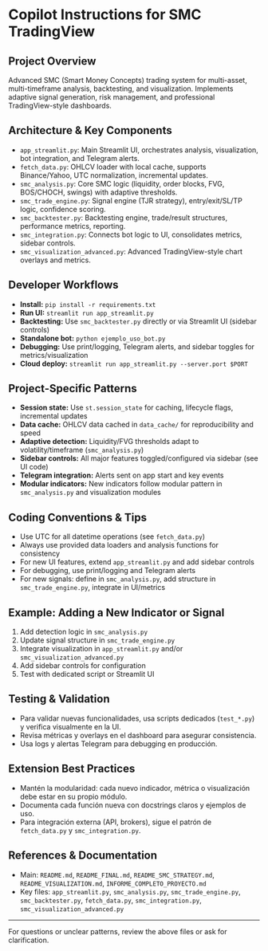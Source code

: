 # Copilot Instructions for SMC TradingView

## Project Overview

Advanced SMC (Smart Money Concepts) trading system for multi-asset, multi-timeframe analysis, backtesting, and visualization. Implements adaptive signal generation, risk management, and professional TradingView-style dashboards.

## Architecture & Key Components

- `app_streamlit.py`: Main Streamlit UI, orchestrates analysis, visualization, bot integration, and Telegram alerts.
- `fetch_data.py`: OHLCV loader with local cache, supports Binance/Yahoo, UTC normalization, incremental updates.
- `smc_analysis.py`: Core SMC logic (liquidity, order blocks, FVG, BOS/CHOCH, swings) with adaptive thresholds.
- `smc_trade_engine.py`: Signal engine (TJR strategy), entry/exit/SL/TP logic, confidence scoring.
- `smc_backtester.py`: Backtesting engine, trade/result structures, performance metrics, reporting.
- `smc_integration.py`: Connects bot logic to UI, consolidates metrics, sidebar controls.
- `smc_visualization_advanced.py`: Advanced TradingView-style chart overlays and metrics.

## Developer Workflows

- **Install:** `pip install -r requirements.txt`
- **Run UI:** `streamlit run app_streamlit.py`
- **Backtesting:** Use `smc_backtester.py` directly or via Streamlit UI (sidebar controls)
- **Standalone bot:** `python ejemplo_uso_bot.py`
- **Debugging:** Use print/logging, Telegram alerts, and sidebar toggles for metrics/visualization
- **Cloud deploy:** `streamlit run app_streamlit.py --server.port $PORT`

## Project-Specific Patterns

- **Session state:** Use `st.session_state` for caching, lifecycle flags, incremental updates
- **Data cache:** OHLCV data cached in `data_cache/` for reproducibility and speed
- **Adaptive detection:** Liquidity/FVG thresholds adapt to volatility/timeframe (`smc_analysis.py`)
- **Sidebar controls:** All major features toggled/configured via sidebar (see UI code)
- **Telegram integration:** Alerts sent on app start and key events
- **Modular indicators:** New indicators follow modular pattern in `smc_analysis.py` and visualization modules

## Coding Conventions & Tips

- Use UTC for all datetime operations (see `fetch_data.py`)
- Always use provided data loaders and analysis functions for consistency
- For new UI features, extend `app_streamlit.py` and add sidebar controls
- For debugging, use print/logging and Telegram alerts
- For new signals: define in `smc_analysis.py`, add structure in `smc_trade_engine.py`, integrate in UI/metrics

## Example: Adding a New Indicator or Signal

1. Add detection logic in `smc_analysis.py`
2. Update signal structure in `smc_trade_engine.py`
3. Integrate visualization in `app_streamlit.py` and/or `smc_visualization_advanced.py`
4. Add sidebar controls for configuration
5. Test with dedicated script or Streamlit UI

## Testing & Validation

- Para validar nuevas funcionalidades, usa scripts dedicados (`test_*.py`) y verifica visualmente en la UI.
- Revisa métricas y overlays en el dashboard para asegurar consistencia.
- Usa logs y alertas Telegram para debugging en producción.

## Extension Best Practices

- Mantén la modularidad: cada nuevo indicador, métrica o visualización debe estar en su propio módulo.
- Documenta cada función nueva con docstrings claros y ejemplos de uso.
- Para integración externa (API, brokers), sigue el patrón de `fetch_data.py` y `smc_integration.py`.

## References & Documentation

- Main: `README.md`, `README_FINAL.md`, `README_SMC_STRATEGY.md`, `README_VISUALIZATION.md`, `INFORME_COMPLETO_PROYECTO.md`
- Key files: `app_streamlit.py`, `smc_analysis.py`, `smc_trade_engine.py`, `smc_backtester.py`, `fetch_data.py`, `smc_integration.py`, `smc_visualization_advanced.py`

---

For questions or unclear patterns, review the above files or ask for clarification.
